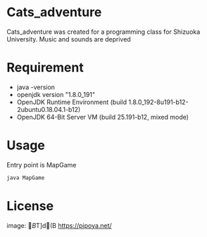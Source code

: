 # Cats_adventure

Cats_adventure was created for a programming class for Shizuoka University.
Music and sounds are deprived

# Requirement

* java -version
* openjdk version "1.8.0_191"
* OpenJDK Runtime Environment (build 1.8.0_192-8u191-b12-2ubuntu0.18.04.1-b12)
* OpenJDK 64-Bit Server VM (build 25.191-b12, mixed mode)

# Usage

Entry point is MapGame

```bash
java MapGame
```

# License

image: $B$T$]$d(B https://pipoya.net/
